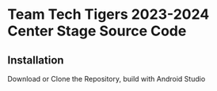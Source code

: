 # Team Tech Tigers 2023-2024 Center Stage Source Code

## Installation

Download or Clone the Repository, build with Android Studio

